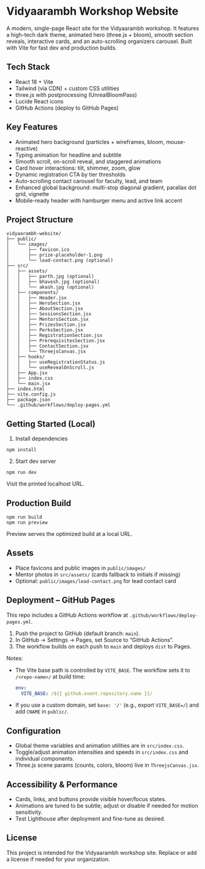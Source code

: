 # Vidyaarambh Workshop Website

A modern, single-page React site for the Vidyaarambh workshop. It features a high-tech dark theme, animated hero (three.js + bloom), smooth section reveals, interactive cards, and an auto-scrolling organizers carousel. Built with Vite for fast dev and production builds.

## Tech Stack
- React 18 + Vite
- Tailwind (via CDN) + custom CSS utilities
- three.js with postprocessing (UnrealBloomPass)
- Lucide React icons
- GitHub Actions (deploy to GitHub Pages)

## Key Features
- Animated hero background (particles + wireframes, bloom, mouse-reactive)
- Typing animation for headline and subtitle
- Smooth scroll, on-scroll reveal, and staggered animations
- Card hover interactions: tilt, shimmer, zoom, glow
- Dynamic registration CTA by tier thresholds
- Auto-scrolling contact carousel for faculty, lead, and team
- Enhanced global background: multi-stop diagonal gradient, parallax dot grid, vignette
- Mobile-ready header with hamburger menu and active link accent

## Project Structure
```
vidyaarambh-website/
├── public/
│   └── images/
│       ├── favicon.ico
│       ├── prize-placeholder-1.png
│       └── lead-contact.png (optional)
├── src/
│   ├── assets/
│   │   ├── parth.jpg (optional)
│   │   ├── bhavesh.jpg (optional)
│   │   └── akash.jpg (optional)
│   ├── components/
│   │   ├── Header.jsx
│   │   ├── HeroSection.jsx
│   │   ├── AboutSection.jsx
│   │   ├── SessionsSection.jsx
│   │   ├── MentorsSection.jsx
│   │   ├── PrizesSection.jsx
│   │   ├── PerksSection.jsx
│   │   ├── RegistrationSection.jsx
│   │   ├── PrerequisitesSection.jsx
│   │   ├── ContactSection.jsx
│   │   └── ThreejsCanvas.jsx
│   ├── hooks/
│   │   ├── useRegistrationStatus.js
│   │   └── useRevealOnScroll.js
│   ├── App.jsx
│   ├── index.css
│   └── main.jsx
├── index.html
├── vite.config.js
├── package.json
└── .github/workflows/deploy-pages.yml
```

## Getting Started (Local)
1) Install dependencies
```
npm install
```

2) Start dev server
```
npm run dev
```
Visit the printed localhost URL.

## Production Build
```
npm run build
npm run preview
```
Preview serves the optimized build at a local URL.

## Assets
- Place favicons and public images in `public/images/`
- Mentor photos in `src/assets/` (cards fallback to initials if missing)
- Optional: `public/images/lead-contact.png` for lead contact card

## Deployment – GitHub Pages
This repo includes a GitHub Actions workflow at `.github/workflows/deploy-pages.yml`.

1) Push the project to GitHub (default branch: `main`).
2) In GitHub → Settings → Pages, set Source to “GitHub Actions”.
3) The workflow builds on each push to `main` and deploys `dist` to Pages.

Notes:
- The Vite base path is controlled by `VITE_BASE`. The workflow sets it to `/<repo-name>/` at build time:
  ```yaml
  env:
    VITE_BASE: /${{ github.event.repository.name }}/
  ```
- If you use a custom domain, set `base: '/'` (e.g., export `VITE_BASE=/`) and add `CNAME` in `public/`.

## Configuration
- Global theme variables and animation utilities are in `src/index.css`.
- Toggle/adjust animation intensities and speeds in `src/index.css` and individual components.
- Three.js scene params (counts, colors, bloom) live in `ThreejsCanvas.jsx`.

## Accessibility & Performance
- Cards, links, and buttons provide visible hover/focus states.
- Animations are tuned to be subtle; adjust or disable if needed for motion sensitivity.
- Test Lighthouse after deployment and fine-tune as desired.

## License
This project is intended for the Vidyaarambh workshop site. Replace or add a license if needed for your organization. 
